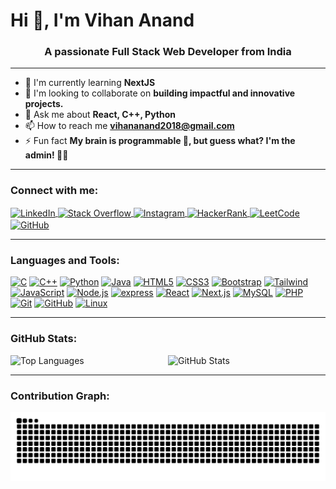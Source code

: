# Hi 👋, I'm Vihan Anand

<h3 align="center">A passionate Full Stack Web Developer from India</h3>

---

- 🌱 I'm currently learning **NextJS**
- 👯 I'm looking to collaborate on **building impactful and innovative projects.**
- 💬 Ask me about **React, C++, Python**
- 📫 How to reach me **vihananand2018@gmail.com**
- ⚡ Fun fact **My brain is programmable 🧠, but guess what? I'm the admin! 👩‍💻**

---

### Connect with me:

<p align="left">
  <a href="https://linkedin.com/in/vihan-anand-5bb36a282" target="blank">
    <img align="center" src="https://raw.githubusercontent.com/rahuldkjain/github-profile-readme-generator/master/src/images/icons/Social/linked-in-alt.svg" alt="LinkedIn" height="30" width="40" />
  </a>
  <a href="https://stackoverflow.com/users/23030521" target="blank">
    <img align="center" src="https://raw.githubusercontent.com/rahuldkjain/github-profile-readme-generator/master/src/images/icons/Social/stack-overflow.svg" alt="Stack Overflow" height="30" width="40" />
  </a>
  <a href="https://instagram.com/__._.vihan._.__" target="blank">
    <img align="center" src="https://raw.githubusercontent.com/rahuldkjain/github-profile-readme-generator/master/src/images/icons/Social/instagram.svg" alt="Instagram" height="30" width="40" />
  </a>
  <a href="https://www.hackerrank.com/vihananand2018" target="blank">
    <img align="center" src="https://raw.githubusercontent.com/rahuldkjain/github-profile-readme-generator/master/src/images/icons/Social/hackerrank.svg" alt="HackerRank" height="30" width="40" />
  </a>
  <a href="https://www.leetcode.com/vihan2004" target="blank">
    <img align="center" src="https://raw.githubusercontent.com/rahuldkjain/github-profile-readme-generator/master/src/images/icons/Social/leet-code.svg" alt="LeetCode" height="30" width="40" />
  </a>
  <a href="https://github.com/Vihananand" target="blank">
    <img align="center" src="https://img.icons8.com/ios-filled/100/ffffff/github--v1.png" alt="GitHub" width="35" height="35"/>
  </a>
</p>

---

### Languages and Tools:

<p align="left">
  <a href="https://www.cprogramming.com/" target="_blank"><img src="https://cdn.jsdelivr.net/gh/devicons/devicon/icons/c/c-original.svg" alt="C" width="40" height="40" /></a>
  <a href="https://www.w3schools.com/cpp/" target="_blank"><img src="https://cdn.jsdelivr.net/gh/devicons/devicon/icons/cplusplus/cplusplus-original.svg" alt="C++" width="40" height="40" /></a>
  <a href="https://www.python.org" target="_blank"><img src="https://cdn.jsdelivr.net/gh/devicons/devicon/icons/python/python-original.svg" alt="Python" width="40" height="40" /></a>
  <a href="https://www.java.com" target="_blank"><img src="https://cdn.jsdelivr.net/gh/devicons/devicon/icons/java/java-original.svg" alt="Java" width="40" height="40" /></a>
  <a href="https://www.w3.org/html/" target="_blank"><img src="https://cdn.jsdelivr.net/gh/devicons/devicon/icons/html5/html5-original.svg" alt="HTML5" width="40" height="40" /></a>
  <a href="https://www.w3schools.com/css/" target="_blank"><img src="https://cdn.jsdelivr.net/gh/devicons/devicon/icons/css3/css3-original.svg" alt="CSS3" width="40" height="40" /></a>
  <a href="https://getbootstrap.com" target="_blank"><img src="https://cdn.jsdelivr.net/gh/devicons/devicon/icons/bootstrap/bootstrap-original.svg" alt="Bootstrap" width="40" height="40" /></a>
  <a href="https://tailwindcss.com/" target="_blank"><img src="https://cdn.jsdelivr.net/gh/devicons/devicon/icons/tailwindcss/tailwindcss-original.svg" alt="Tailwind" width="40" height="40" /></a>
  <a href="https://developer.mozilla.org/en-US/docs/Web/JavaScript" target="_blank"><img src="https://cdn.jsdelivr.net/gh/devicons/devicon/icons/javascript/javascript-original.svg" alt="JavaScript" width="40" height="40" /></a>
  <a href="https://nodejs.org" target="_blank"><img src="https://icongr.am/devicon/nodejs-original.svg?size=128&color=83cd29" alt="Node.js" width="40" height="40" /></a>
  <a href="https://expressjs.com" target="_blank"><img src="https://icongr.am/devicon/express-original.svg?size=128&color=ffffff" alt="express" width="40" height="40"/></a>
  <a href="https://reactjs.org/" target="_blank"><img src="https://cdn.jsdelivr.net/gh/devicons/devicon/icons/react/react-original.svg" alt="React" width="40" height="40" /></a>
  <a href="https://nextjs.org/" target="_blank"><img src="https://cdn.jsdelivr.net/gh/devicons/devicon/icons/nextjs/nextjs-original.svg" alt="Next.js" width="40" height="40" /></a>
  <a href="https://www.mysql.com/" target="_blank"><img src="https://cdn.jsdelivr.net/gh/devicons/devicon/icons/mysql/mysql-original.svg" alt="MySQL" width="40" height="40" /></a>
  <a href="https://www.php.net" target="_blank"><img src="https://cdn.jsdelivr.net/gh/devicons/devicon/icons/php/php-original.svg" alt="PHP" width="40" height="40" /></a>
  <a href="https://git-scm.com/" target="_blank"><img src="https://cdn.jsdelivr.net/gh/devicons/devicon/icons/git/git-original.svg" alt="Git" width="40" height="40" /></a>
  <a href="https://www.github.com" target="_blank"><img src="https://img.icons8.com/ios-filled/100/ffffff/github--v1.png" alt="GitHub" width="40" height="40"/></a>
  <a href="https://www.linux.org/" target="_blank"><img src="https://cdn.jsdelivr.net/gh/devicons/devicon/icons/linux/linux-original.svg" alt="Linux" width="40" height="40" /></a>
</p>

---

### GitHub Stats:

<p>
  <img align="left" src="https://github-readme-stats.vercel.app/api/top-langs?username=Vihananand&show_icons=true&locale=en&layout=compact&theme=dracula" width="43%" alt="Top Languages"/>
  <img align="right" src="https://github-readme-stats.vercel.app/api?username=Vihananand&show_icons=true&locale=en&theme=dracula" width="50%" alt="GitHub Stats"/>
</p>

<br clear="both">

---

### Contribution Graph:

<img src="https://raw.githubusercontent.com/Vihananand/Vihananand/output/snake.svg" alt="Snake animation" />
